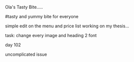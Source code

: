 Ola's Tasty Bite.....

#tasty and yummy bite for everyone 

simple edit on the menu and price list
 working on my thesis...
 
task: change every image and heading 2 font 

day 102

uncomplicated issue 
